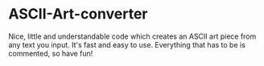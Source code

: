 # ASCII-Art-converter
Nice, little and understandable code which creates an ASCII art piece from any text you input.
It's fast and easy to use.
Everything that has to be is commented, so have fun!
